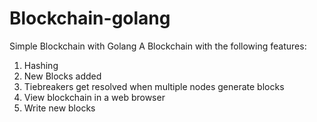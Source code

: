 # Blockchain-golang
Simple Blockchain with Golang
A Blockchain with the following features:
1. Hashing
2. New Blocks added
3. Tiebreakers get resolved when multiple nodes generate blocks
4. View blockchain in a web browser
5. Write new blocks
